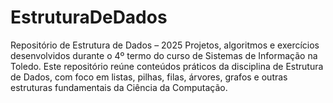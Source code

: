 # EstruturaDeDados
Repositório de Estrutura de Dados – 2025 Projetos, algoritmos e exercícios desenvolvidos durante o 4º termo do curso de Sistemas de Informação na Toledo. Este repositório reúne conteúdos práticos da disciplina de Estrutura de Dados, com foco em listas, pilhas, filas, árvores, grafos e outras estruturas fundamentais da Ciência da Computação.
